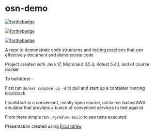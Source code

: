 # osn-demo

[![forthebadge](https://forthebadge.com/images/badges/powered-by-electricity.svg)](https://forthebadge.com)

[![forthebadge](https://forthebadge.com/images/badges/built-with-love.svg)](https://forthebadge.com)

[![forthebadge](https://forthebadge.com/images/badges/made-with-crayons.svg)](https://forthebadge.com)

A repo to demonstrate code structures and testing practices that can effectively document and demonstrate code

Project created with Java 17, Micronaut 3.5.3, Kotest 5.4.1, and of course docker

To build/test - 

First run `docker compose up -d` to pull and start up a container running localstack

Localstack is a convenient, mostly open source, container based AWS emulator that provides a bunch of 
convenient services to test against

From there simple run `./gradlew build` to see tests executed 

Presentation created using [Excalidraw](https://excalidraw.com/)
